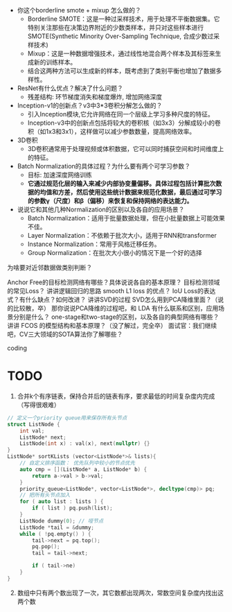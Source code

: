 
- 你这个borderline smote + mixup 怎么做的？
  - Borderline SMOTE：这是一种过采样技术，用于处理不平衡数据集。它特别关注那些在决策边界附近的少数类样本，并只对这些样本进行SMOTE(Synthetic Minority Over-Sampling Technique, 合成少数过采样技术)
  - Mixup：这是一种数据增强技术，通过线性地混合两个样本及其标签来生成新的训练样本。
  - 结合这两种方法可以生成新的样本，既考虑到了类别平衡也增加了数据多样性。
- ResNet有什么优点？解决了什么问题？
  - 残差结构: 环节梯度消失和梯度爆炸, 增加网络深度
- Inception-v1的创新点？v3中3*3卷积分解怎么做的？
  - 引入Inception模块,它允许网络在同一个层级上学习多种尺度的特征。
  - Inception-v3中的创新点包括将较大的卷积核（如3x3）分解成较小的卷积（如1x3和3x1），这样做可以减少参数数量，提高网络效率。
- 3D卷积
  - 3D卷积通常用于处理视频或体积数据，它可以同时捕获空间和时间维度上的特征。
- Batch Normalization的具体过程？为什么要有两个可学习参数？
  - 目标: 加速深度网络训练
  - **它通过规范化层的输入来减少内部协变量偏移。具体过程包括计算批次数据的均值和方差，然后使用这些统计数据来规范化数据，最后通过可学习的参数γ（尺度）和β（偏移）来恢复和保持网络的表达能力。**
- 说说它和其他几种Normalization的区别以及各自的应用场景？
  - Batch Normalization：适用于批量数据处理，但在小批量数据上可能效果不佳。
  - Layer Normalization：不依赖于批次大小，适用于RNN和transformer
  - Instance Normalization：常用于风格迁移任务。
  - Group Normalization：在批次大小很小的情况下是一个好的选择

为啥要对近邻数据做类别判断？




Anchor Free的目标检测网络有哪些？具体说说各自的基本原理？
目标检测领域的常见Loss？
讲讲逻辑回归的思路
smooth L1 loss 的优点？
IoU Loss的表达式？有什么缺点？如何改进？
讲讲SVD的过程
SVD怎么用到PCA降维里面？（说的比较散，卒）
那你说说PCA降维的过程吧，和 LDA 有什么联系和区别，应用场景分别是什么？
one-stage和two-stage的区别，以及各自的典型网络有哪些？
讲讲 FCOS 的模型结构和基本原理？（没了解过，完全卒）
面试官：我们继续吧，CV三大领域的SOTA算法你了解哪些？



coding
# TODO
1. 合并k个有序链表，保持合并后的链表有序，要求最低的时间复杂度内完成（写得很艰难）
```cpp
// 定义一个priority queue用来保存所有头节点
struct ListNode {
    int val;
    ListNode* next;
    ListNode(int x) : val(x), next(nullptr) {}
}
ListNode* sortKLists (vector<ListNode*>& lists){
    // 自定义排序函数： 优先队列中较小的节点优先
    auto cmp = [](ListNode* a, ListNode* b) {
        return a->val > b->val;
    }
    priority_queue<ListNode*, vector<ListNode*>, decltype(cmp)> pq;
    // 把所有头节点加入
    for ( auto list : lists ) {
        if ( list ) pq.push(list);
    }
    ListNode dummy(0); // 哑节点
    ListNode *tail = &dummy;
    while ( !pq.empty() ) {
        tail->next = pq.top();
        pq.pop();
        tail = tail->next;

        if ( tail->ne)
    }
}
```
2. 数组中只有两个数出现了一次，其它数都出现两次，常数空间复杂度内找出这两个数


